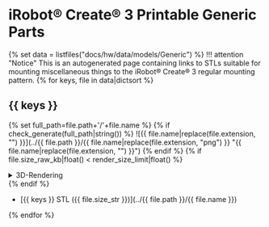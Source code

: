 # iRobot® Create® 3 Printable Generic Parts
{% set data = listfiles("docs/hw/data/models/Generic") %}
!!! attention "Notice"
    This is an autogenerated page containing links to STLs suitable for mounting miscellaneous things to the iRobot® Create® 3 regular mounting pattern.
{% for keys, file in data|dictsort %}
## {{ keys }}
{% set full_path=file.path+'/'+file.name %}
{% if check_generate(full_path|string()) %}
![{{ file.name|replace(file.extension, "") }}](../{{ file.path }}/{{ file.name|replace(file.extension, "png") }} "{{ file.name|replace(file.extension, "") }}")
{% endif %}
{% if file.size_raw_kb|float() < render_size_limit|float() %}
<details>
  <summary>3D-Rendering</summary>

  <script src="https://embed.github.com/view/3d/{{ org }}/create3_docs/{{ branch }}/docs/{{ file.path }}/{{ file.name }}"></script>

</details>
{% endif %}



* [{{ keys }} STL ({{ file.size_str }})](../{{ file.path }}/{{ file.name }})

{% endfor %}




[^1]: All trademarks mentioned are the property of their respective owners.